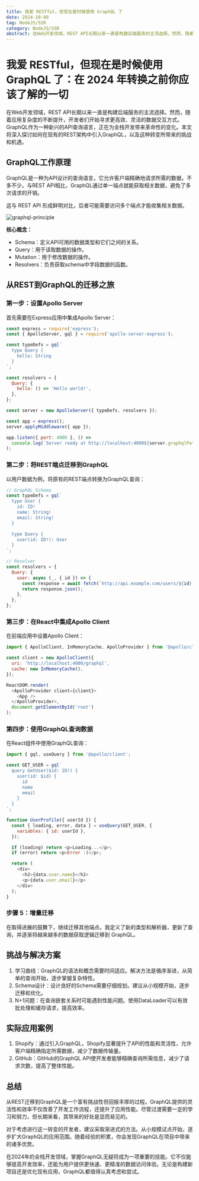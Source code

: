 ```yaml
---
title: 我爱 RESTful，但现在是时候使用 GraphQL 了
date: 2024-10-08
tag: NodeJS/SSR
category: NodeJS/SSR
abstract: 在Web开发领域，REST API长期以来一直是构建后端服务的主流选择。然而，随着应用复杂度的不断提升，开发者们开始寻求更高效、灵活的数据交互方式。GraphQL作为一种新兴的API查询语言，正在为全栈开发带来革命性的变化。本文将深入探讨如何在现有的REST架构中引入GraphQL，以及这种转变所带来的挑战和机遇。
---
```


# 我爱 RESTful，但现在是时候使用 GraphQL 了：在 2024 年转换之前你应该了解的一切

在Web开发领域，REST API长期以来一直是构建后端服务的主流选择。然而，随着应用复杂度的不断提升，开发者们开始寻求更高效、灵活的数据交互方式。GraphQL作为一种新兴的API查询语言，正在为全栈开发带来革命性的变化。本文将深入探讨如何在现有的REST架构中引入GraphQL，以及这种转变所带来的挑战和机遇。

## GraphQL工作原理

GraphQL是一种为API设计的查询语言，它允许客户端精确地请求所需的数据，不多不少。与REST API相比，GraphQL通过单一端点就能获取相关数据，避免了多次请求的开销。

这与 REST API 形成鲜明对比，后者可能需要访问多个端点才能收集相关数据。

![graphql-principle](https://mmbiz.qpic.cn/mmbiz_png/LDPLltmNy57cbXibYCv5xPG9OrXsm8ekw1kkhWx1syW9rZfsjcfEeYJtB5zSmooFPxm3WcTBRDoFQFVrzP4eiaFw/640?wx_fmt=png&from=appmsg&tp=webp&wxfrom=5&wx_lazy=1&wx_co=1)

**核心概念：**
- Schema：定义API可用的数据类型和它们之间的关系。
- Query：用于读取数据的操作。
- Mutation：用于修改数据的操作。
- Resolvers：负责获取schema中字段数据的函数。

## 从REST到GraphQL的迁移之旅

### 第一步：设置Apollo Server

首先需要在Express应用中集成Apollo Server：

```javascript
const express = require('express');
const { ApolloServer, gql } = require('apollo-server-express');

const typeDefs = gql`
  type Query {
    hello: String
  }
`;

const resolvers = {
  Query: {
    hello: () => 'Hello world!',
  },
};

const server = new ApolloServer({ typeDefs, resolvers });

const app = express();
server.applyMiddleware({ app });

app.listen({ port: 4000 }, () =>
  console.log(`Server ready at http://localhost:4000${server.graphqlPath}`)
);
```

### 第二步：将REST端点迁移到GraphQL

以用户数据为例，将原有的REST端点转换为GraphQL查询：

```javascript
// GraphQL Schema
const typeDefs = gql`
  type User {
    id: ID!
    name: String!
    email: String!
  }

  type Query {
    user(id: ID!): User
  }
`;

// Resolver
const resolvers = {
  Query: {
    user: async (_, { id }) => {
      const response = await fetch(`http://api.example.com/users/${id}`);
      return response.json();
    },
  },
};
```

### 第三步：在React中集成Apollo Client

在前端应用中设置Apollo Client：

```javascript
import { ApolloClient, InMemoryCache, ApolloProvider } from '@apollo/client';

const client = new ApolloClient({
  uri: 'http://localhost:4000/graphql',
  cache: new InMemoryCache(),
});

ReactDOM.render(
  <ApolloProvider client={client}>
    <App />
  </ApolloProvider>,
  document.getElementById('root')
);
```

### 第四步：使用GraphQL查询数据

在React组件中使用GraphQL查询：

```javascript
import { gql, useQuery } from '@apollo/client';

const GET_USER = gql`
  query GetUser($id: ID!) {
    user(id: $id) {
      id
      name
      email
    }
  }
`;

function UserProfile({ userId }) {
  const { loading, error, data } = useQuery(GET_USER, {
    variables: { id: userId },
  });

  if (loading) return <p>Loading...</p>;
  if (error) return <p>Error :(</p>;

  return (
    <div>
      <h2>{data.user.name}</h2>
      <p>{data.user.email}</p>
    </div>
  );
}
```

### 步骤 5：增量迁移

在取得进展的鼓舞下，继续迁移其他端点。我定义了新的类型和解析器，更新了查询，并逐渐将越来越多的数据获取逻辑迁移到 GraphQL。

## 挑战与解决方案

1. 学习曲线：GraphQL的语法和概念需要时间适应。解决方法是循序渐进，从简单的查询开始，逐步掌握复杂特性。
2. Schema设计：设计良好的Schema需要仔细规划。建议从小规模开始，逐步迁移和优化。
3. N+1问题：在查询嵌套关系时可能遇到性能问题。使用DataLoader可以有效批处理和缓存请求，提高效率。

## 实际应用案例

1. Shopify：通过引入GraphQL，Shopify显著提升了API的性能和灵活性，允许客户端精确指定所需数据，减少了数据传输量。
2. GitHub：GitHub的GraphQL API使开发者能够精确查询所需信息，减少了请求次数，提高了整体性能。

## 总结

从REST迁移到GraphQL是一个富有挑战性但回报丰厚的过程。GraphQL提供的灵活性和效率不仅改善了开发工作流程，还提升了应用性能。尽管过渡需要一定的学习和努力，但长期来看，其带来的好处是显而易见的。

对于考虑进行这一转变的开发者，建议采取渐进式的方法。从小规模试点开始，逐步扩大GraphQL的应用范围。随着经验的积累，你会发现GraphQL在项目中带来的诸多优势。

在2024年的全栈开发领域，掌握GraphQL无疑将成为一项重要的技能。它不仅能够提高开发效率，还能为用户提供更快速、更精准的数据访问体验。无论是构建新项目还是优化现有应用，GraphQL都值得认真考虑和尝试。
